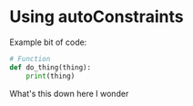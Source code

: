 # Using autoConstraints
Example bit of code:

```python title='hello, I am code' linenums="1" hl_lines="3"
# Function
def do_thing(thing):
    print(thing)
```

What's this down here I wonder